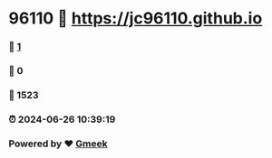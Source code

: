 # 96110 :link: https://jc96110.github.io 
### :page_facing_up: [1](https://jc96110.github.io/tag.html) 
### :speech_balloon: 0 
### :hibiscus: 1523 
### :alarm_clock: 2024-06-26 10:39:19 
### Powered by :heart: [Gmeek](https://github.com/Meekdai/Gmeek)
